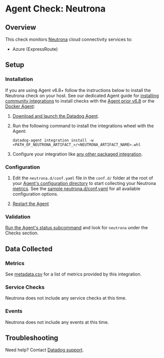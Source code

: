 # Agent Check: Neutrona

## Overview

This check monitors [Neutrona][1] cloud connectivity services to:

- Azure (ExpressRoute)

## Setup

### Installation

If you are using Agent v6.8+ follow the instructions below to install the Neutrona check on your host. See our dedicated Agent guide for [installing community integrations][2] to install checks with the [Agent prior v6.8][3] or the [Docker Agent][4]:

1. [Download and launch the Datadog Agent][6].
2. Run the following command to install the integrations wheel with the Agent:

   ```shell
   datadog-agent integration install -w <PATH_OF_NEUTRONA_ARTIFACT_>/<NEUTRONA_ARTIFACT_NAME>.whl
   ```

3. Configure your integration like [any other packaged integration][7].

### Configuration

1. Edit the `neutrona.d/conf.yaml` file in the `conf.d/` folder at the root of your [Agent's configuration directory][8] to start collecting your Neutrona [metrics](#metric-collection).
   See the [sample neutrona.d/conf.yaml][9] for all available configuration options.

2. [Restart the Agent][10]

### Validation

[Run the Agent's status subcommand][11] and look for `neutrona` under the Checks section.

## Data Collected

### Metrics

See [metadata.csv][12] for a list of metrics provided by this integration.

### Service Checks

Neutrona does not include any service checks at this time.

### Events

Neutrona does not include any events at this time.

## Troubleshooting

Need help? Contact [Datadog support][13].

[1]: https://telemetry.neutrona.com
[2]: https://docs.datadoghq.com/agent/guide/community-integrations-installation-with-docker-agent/
[3]: https://docs.datadoghq.com/agent/guide/community-integrations-installation-with-docker-agent/?tab=agentpriorto68
[4]: https://docs.datadoghq.com/agent/guide/community-integrations-installation-with-docker-agent/?tab=docker
[5]: https://docs.datadoghq.com/developers/integrations/new_check_howto/#developer-toolkit
[6]: https://app.datadoghq.com/account/settings#agent
[7]: https://docs.datadoghq.com/getting_started/integrations/
[8]: https://docs.datadoghq.com/agent/guide/agent-configuration-files/#agent-configuration-directory
[9]: https://github.com/DataDog/integrations-extras/blob/master/neutrona/datadog_checks/neutrona/data/conf.yaml.example
[10]: https://docs.datadoghq.com/agent/guide/agent-commands/#start-stop-and-restart-the-agent
[11]: https://docs.datadoghq.com/agent/guide/agent-commands/#service-status
[12]: https://github.com/DataDog/integrations-core/blob/master/neutrona/metadata.csv
[13]: https://docs.datadoghq.com/help/
